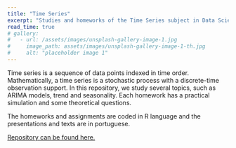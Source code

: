 ```yaml
---
title: "Time Series"
excerpt: "Studies and homeworks of the Time Series subject in Data Science Course."
read_time: true
# gallery:
#   - url: /assets/images/unsplash-gallery-image-1.jpg
#     image_path: assets/images/unsplash-gallery-image-1-th.jpg
#     alt: "placeholder image 1"
---
```


<!-- {% include gallery caption="This is a sample gallery to go along with this case study." %} -->

Time series is a sequence of data points indexed in time order. Mathematically,
a time series is a stochastic process with a discrete-time observation
support. In this repository, we study several topics, such as ARIMA models,
trend and seasonality. 
Each homework has a practical simulation and some theoretical questions.

The homeworks and assignments are coded in R language and the presentations
and texts are in portuguese. 

[Repository can be found here.](https://github.com/lucasmoschen/time-series)